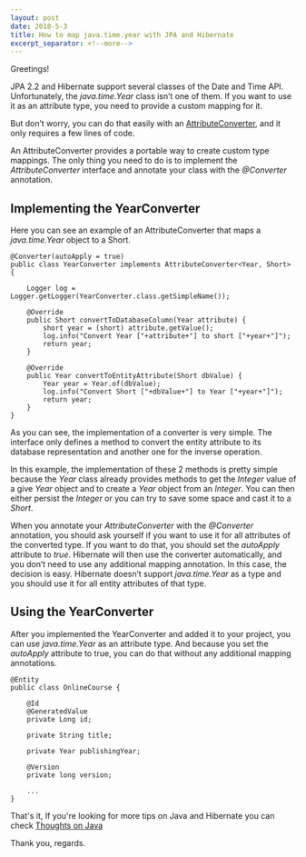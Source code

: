 ```yaml
---
layout: post
date: 2018-5-3
title: How to map java.time.year with JPA and Hibernate 
excerpt_separator: <!--more-->
---
```

                                                                                                              
Greetings!
<!--more-->

JPA 2.2 and Hibernate support several classes of the Date and Time API. Unfortunately, the *java.time.Year* class isn’t one of them. If you want to use it as an attribute type, you need to provide a custom mapping for it.

But don’t worry, you can do that easily with an [AttributeConverter](https://thoughts-on-java.org/jpa-21-how-to-implement-type-converter/), and it only requires a few lines of code.

An AttributeConverter provides a portable way to create custom type mappings. The only thing you need to do is to implement the *AttributeConverter* interface and annotate your class with the *@Converter* annotation.

Implementing the YearConverter
---

Here you can see an example of an AttributeConverter that maps a *java.time.Year* object to a Short.

```
@Converter(autoApply = true)
public class YearConverter implements AttributeConverter<Year, Short> {
     
    Logger log = Logger.getLogger(YearConverter.class.getSimpleName());
 
    @Override
    public Short convertToDatabaseColumn(Year attribute) {
        short year = (short) attribute.getValue();
        log.info("Convert Year ["+attribute+"] to short ["+year+"]");
        return year;
    }
 
    @Override
    public Year convertToEntityAttribute(Short dbValue) {
        Year year = Year.of(dbValue);
        log.info("Convert Short ["+dbValue+"] to Year ["+year+"]");
        return year;
    }
}
```

As you can see, the implementation of a converter is very simple. The interface only defines a method to convert the entity attribute to its database representation and another one for the inverse operation.

In this example, the implementation of these 2 methods is pretty simple because the *Year* class already provides methods to get the *Integer* value of a give *Year* object and to create a *Year* object from an *Integer*. You can then either persist the *Integer* or you can try to save some space and cast it to a *Short*.

When you annotate your *AttributeConverter* with the *@Converter* annotation, you should ask yourself if you want to use it for all attributes of the converted type. If you want to do that, you should set the *autoApply* attribute to *true*. Hibernate will then use the converter automatically, and you don’t need to use any additional mapping annotation. In this case, the decision is easy. Hibernate doesn’t support *java.time.Year* as a type and you should use it for all entity attributes of that type.

Using the YearConverter
---

After you implemented the YearConverter and added it to your project, you can use *java.time.Year* as an attribute type. And because you set the *autoApply* attribute to true, you can do that without any additional mapping annotations.

```
@Entity
public class OnlineCourse {
 
    @Id
    @GeneratedValue
    private Long id;
 
    private String title;
 
    private Year publishingYear;
 
    @Version
    private long version;
 
    ...
}
```

That's it, If you're looking for more tips on Java and Hibernate you can check [Thoughts on Java](https://thoughts-on-java.org)

Thank you, regards. 
